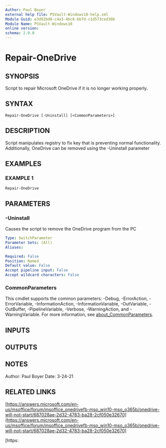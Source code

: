 ```yaml
---
Author: Paul Boyer
external help file: PSVault-Windows10-help.xml
Module Guid: e3d92bd8-c4a3-4bc8-bb7d-c1d573ced30b
Module Name: PSVault-Windows10
online version:
schema: 2.0.0
---
```


# Repair-OneDrive

## SYNOPSIS
Script to repair Microsoft OneDrive if it is no longer working properly.

## SYNTAX

```
Repair-OneDrive [-Uninstall] [<CommonParameters>]
```

## DESCRIPTION
Script manipulates registry to fix key that is preventing normal functionality.
Additionally, OneDrive can be removed using the -Uninstall parameter

## EXAMPLES

### EXAMPLE 1
```
Repair-OneDrive
```

## PARAMETERS

### -Uninstall
Causes the script to remove the OneDrive program from the PC

```yaml
Type: SwitchParameter
Parameter Sets: (All)
Aliases:

Required: False
Position: Named
Default value: False
Accept pipeline input: False
Accept wildcard characters: False
```

### CommonParameters
This cmdlet supports the common parameters: -Debug, -ErrorAction, -ErrorVariable, -InformationAction, -InformationVariable, -OutVariable, -OutBuffer, -PipelineVariable, -Verbose, -WarningAction, and -WarningVariable. For more information, see [about_CommonParameters](http://go.microsoft.com/fwlink/?LinkID=113216).

## INPUTS

## OUTPUTS

## NOTES
Author: Paul Boyer
Date: 3-24-21

## RELATED LINKS

[https://answers.microsoft.com/en-us/msoffice/forum/msoffice_onedrivefb-mso_win10-mso_o365b/onedrive-will-not-start/687028ae-2d32-4783-ba28-2cf050e32670](https://answers.microsoft.com/en-us/msoffice/forum/msoffice_onedrivefb-mso_win10-mso_o365b/onedrive-will-not-start/687028ae-2d32-4783-ba28-2cf050e32670)

[https:

